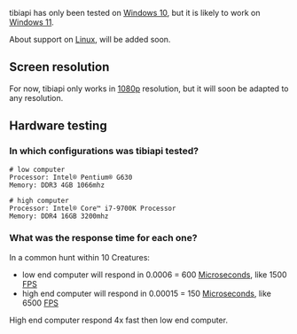 tibiapi has only been tested on [Windows 10](https://en.wikipedia.org/wiki/Windows_10), but it is likely to work on [Windows 11](https://en.wikipedia.org/wiki/Windows_11).

About support on [Linux](https://en.wikipedia.org/wiki/Linux), will be added soon.

## Screen resolution

For now, tibiapi only works in [1080p](https://en.wikipedia.org/wiki/1080p) resolution, but it will soon be adapted to any resolution.

## Hardware testing

### In which configurations was tibiapi tested?

```
# low computer
Processor: Intel® Pentium® G630
Memory: DDR3 4GB 1066mhz
```

```
# high computer
Processor: Intel® Core™ i7-9700K Processor
Memory: DDR4 16GB 3200mhz
```

### What was the response time for each one?

In a common hunt within 10 Creatures:

- low end computer will respond in 0.0006 = 600 [Microseconds](https://en.wikipedia.org/wiki/Microsecond), like 1500 [FPS](https://en.wikipedia.org/wiki/Frame_rate)
- high end computer will respond in 0.00015 = 150 [Microseconds](https://en.wikipedia.org/wiki/Microsecond), like 6500 [FPS](https://en.wikipedia.org/wiki/Frame_rate)

High end computer respond 4x fast then low end computer.
